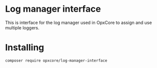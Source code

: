 # Log manager interface

This is interface for the log manager used in OpxCore to assign and use multiple loggers.

# Installing

`composer require opxcore/log-manager-interface`